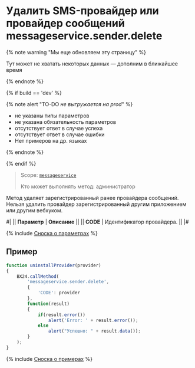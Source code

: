 # Удалить SMS-провайдер или провайдер сообщений messageservice.sender.delete

{% note warning "Мы еще обновляем эту страницу" %}

Тут может не хватать некоторых данных — дополним в ближайшее время

{% endnote %}

{% if build == 'dev' %}

{% note alert "TO-DO _не выгружается на prod_" %}

- не указаны типы параметров
- не указана обязательность параметров
- отсутствует ответ в случае успеха
- отсутствует ответ в случае ошибки
- Нет примеров на др. языках

{% endnote %}

{% endif %}

> Scope: [`messageservice`](../scopes/permissions.md)
>
> Кто может выполнять метод: администратор

Метод удаляет зарегистрированный ранее провайдера сообщений. Нельзя удалить провайдер зарегистрированный другим приложением или другим вебхуком.

#|
|| **Параметр** | **Описание** ||
|| **CODE** | Идентификатор провайдера. ||
|#

{% include [Сноска о параметрах](../../_includes/required.md) %}

## Пример

```js
function uninstallProvider(provider)
{
    BX24.callMethod(
        'messageservice.sender.delete',
        {
            'CODE': provider
        },
        function(result)
        {
            if(result.error())
                alert('Error: ' + result.error());
            else
                alert("Успешно: " + result.data());
        }
    );
}
```

{% include [Сноска о примерах](../../_includes/examples.md) %}